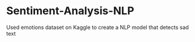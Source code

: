 # Sentiment-Analysis-NLP
Used emotions dataset on Kaggle to create a NLP model that detects sad text
